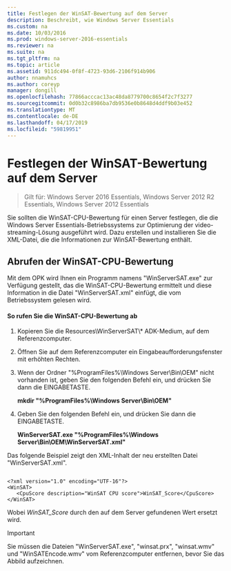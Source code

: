 ```yaml
---
title: Festlegen der WinSAT-Bewertung auf dem Server
description: Beschreibt, wie Windows Server Essentials
ms.custom: na
ms.date: 10/03/2016
ms.prod: windows-server-2016-essentials
ms.reviewer: na
ms.suite: na
ms.tgt_pltfrm: na
ms.topic: article
ms.assetid: 911dc494-0f8f-4723-93d6-2106f914b906
author: nnamuhcs
ms.author: coreyp
manager: dongill
ms.openlocfilehash: 77866acccac13ac48da8779700c8654f2c7f3277
ms.sourcegitcommit: 0d0b32c8986ba7db9536e0b8648d4ddf9b03e452
ms.translationtype: MT
ms.contentlocale: de-DE
ms.lasthandoff: 04/17/2019
ms.locfileid: "59819951"
---
```

# <a name="set-the-winsat-score-on-the-server"></a>Festlegen der WinSAT-Bewertung auf dem Server

>Gilt für: Windows Server 2016 Essentials, Windows Server 2012 R2 Essentials, Windows Server 2012 Essentials

Sie sollten die WinSAT-CPU-Bewertung für einen Server festlegen, die die Windows Server Essentials-Betriebssystems zur Optimierung der video-streaming-Lösung ausgeführt wird. Dazu erstellen und installieren Sie die XML-Datei, die die Informationen zur WinSAT-Bewertung enthält.  
  
## <a name="obtain-the-winsat-cpu-score"></a>Abrufen der WinSAT-CPU-Bewertung  
 Mit dem OPK wird Ihnen ein Programm namens "WinServerSAT.exe" zur Verfügung gestellt, das die WinSAT-CPU-Bewertung ermittelt und diese Information in die Datei "WinServerSAT.xml" einfügt, die vom Betriebssystem gelesen wird.  
  
#### <a name="to-obtain-the-winsat-cpu-score"></a>So rufen Sie die WinSAT-CPU-Bewertung ab  
  
1.  Kopieren Sie die Resources\WinServerSAT\\* ADK-Medium, auf dem Referenzcomputer.  
  
2.  Öffnen Sie auf dem Referenzcomputer ein Eingabeaufforderungsfenster mit erhöhten Rechten.  
  
3.  Wenn der Ordner "%ProgramFiles%\Windows Server\Bin\OEM" nicht vorhanden ist, geben Sie den folgenden Befehl ein, und drücken Sie dann die EINGABETASTE.  
  
     **mkdir "%ProgramFiles%\Windows Server\Bin\OEM"**  
  
4.  Geben Sie den folgenden Befehl ein, und drücken Sie dann die EINGABETASTE.  
  
     **WinServerSAT.exe "%ProgramFiles%\Windows Server\Bin\OEM\WinServerSAT.xml"**  
  
 Das folgende Beispiel zeigt den XML-Inhalt der neu erstellten Datei "WinServerSAT.xml".  
  
```  
  
<?xml version="1.0" encoding="UTF-16"?>  
<WinSAT>  
   <CpuScore description="WinSAT CPU score">WinSAT_Score</CpuScore>  
</WinSAT>  
```  
  
 Wobei *WinSAT_Score* durch den auf dem Server gefundenen Wert ersetzt wird.  
  
> [!IMPORTANT]
>  Sie müssen die Dateien "WinServerSAT.exe", "winsat.prx", "winsat.wmv" und "WinSATEncode.wmv" vom Referenzcomputer entfernen, bevor Sie das Abbild aufzeichnen.
